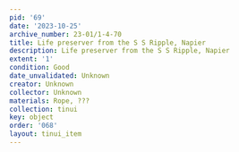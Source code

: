 ```yaml
---
pid: '69'
date: '2023-10-25'
archive_number: 23-01/1-4-70
title: Life preserver from the S S Ripple, Napier
description: Life preserver from the S S Ripple, Napier
extent: '1'
condition: Good
date_unvalidated: Unknown
creator: Unknown
collector: Unknown
materials: Rope, ???
collection: tinui
key: object
order: '068'
layout: tinui_item
---
```

